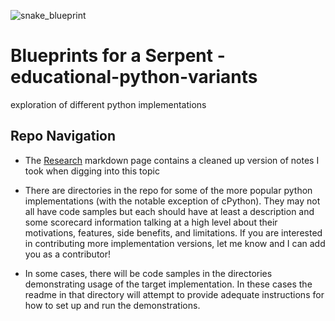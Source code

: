 
![snake_blueprint](https://user-images.githubusercontent.com/4014893/115093899-bf5c5500-9ee9-11eb-95e9-90124b234c50.png)


# Blueprints for a Serpent - educational-python-variants
exploration of different python implementations

## Repo Navigation

- The [Research](Research.md) markdown page contains a cleaned up version of notes I took when digging into this topic

- There are directories in the repo for some of the more popular python implementations (with the 
notable exception of cPython). They may not all have code samples but each should have at least a description 
and some scorecard information talking at a high level about their motivations, features, side benefits, and limitations.
If you are interested in contributing more implementation versions, let me know and I can add you as a contributor!

- In some cases, there will be code samples in the directories demonstrating usage of the target implementation. In 
these cases the readme in that directory will attempt to provide adequate instructions for how to set up and run the 
demonstrations.
